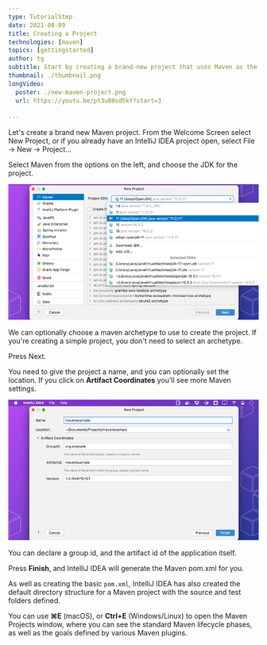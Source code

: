 ```yaml
---
type: TutorialStep
date: 2021-08-09
title: Creating a Project
technologies: [maven]
topics: [gettingstarted]
author: tg
subtitle: Start by creating a brand-new project that uses Maven as the build tool.
thumbnail: ./thumbnail.png
longVideo:
  poster: ./new-maven-project.png
  url: https://youtu.be/pt3uB0sd5kY?start=3

---
```


Let's create a brand new Maven project. From the Welcome Screen select New Project, or if you already have an IntelliJ IDEA project open, select File -> New -> Project...

Select Maven from the options on the left, and choose the JDK for the project.

![new-maven-project.png](new-maven-project.png)

We can optionally choose a maven archetype to use to create the project. If you're creating a simple project, you don't need to select an archetype.

Press Next.

You need to give the project a name, and you can optionally set the location. If you click on **Artifact Coordinates** you'll see more Maven settings.

![maven-project-settings.png](maven-project-settings.png)

You can declare a group id, and the artifact id of the application itself. 

Press **Finish**, and IntelliJ IDEA will generate the Maven pom.xml for you. 

As well as creating the basic `pom.xml`, IntelliJ IDEA has also created the default directory structure for a Maven project with the source and test folders defined.

You can use **⌘E** (macOS), or **Ctrl+E** (Windows/Linux) to open the Maven Projects window, where you can see the standard Maven lifecycle phases, as well as the goals defined by various Maven plugins.



